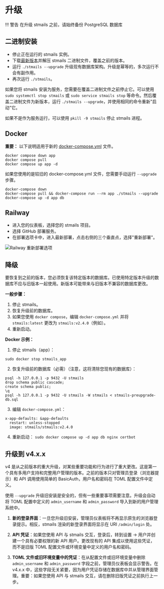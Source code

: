# 升级

!!! 警告
    在升级 stmails 之前，请始终备份 PostgreSQL 数据库

## 二进制安装
- 停止正在运行的 stmails 实例。
- 下载[最新版本](https://github.com/knadh/stmails/releases)并解压 stmails 二进制文件，覆盖之前的版本。
- 运行 `./stmails --upgrade` 升级现有数据库架构。升级是幂等的，多次运行不会有副作用。
- 再次运行 `./stmails`。

如果您将 stmails 安装为服务，您需要在覆盖二进制文件之前停止它。可以使用 `sudo systemctl stop stmails` 或 `sudo service stmails stop` 等命令。然后覆盖二进制文件为新版本，运行 `./stmails --upgrade`，并使用相同的命令重新"启动"它。

如果不是作为服务运行，可以使用 `pkill -9 stmails` 停止 stmails 进程。

## Docker
**重要：** 以下说明适用于新的 [docker-compose.yml](https://github.com/knadh/stmails/blob/master/docker-compose.yml) 文件。

```shell
docker compose down app
docker compose pull
docker compose up app -d
```

如果您使用的是较旧的 docker-compose.yml 文件，您需要手动运行 `--upgrade` 步骤。

```shell
docker-compose down
docker-compose pull && docker-compose run --rm app ./stmails --upgrade
docker-compose up -d app db
```

## Railway
- 进入您的仪表板，选择您的 stmails 项目。
- 选择 GitHub 部署服务。
- 在部署选项卡中，进入最新部署，点击右侧的三个垂直点，选择"重新部署"。

![Railway 重新部署选项](https://user-images.githubusercontent.com/55474996/226517149-6dc512d5-f862-46f7-a57d-5e55b781ff53.png)

## 降级

要恢复到之前的版本，您必须恢复该特定版本的数据库。已使用特定版本升级的数据库不应与旧版本一起使用。新版本可能带来与旧版本不兼容的数据库更改。

**一般步骤：**

1. 停止 stmails。
2. 恢复升级前的数据库。
3. 如果您使用 `docker compose`，编辑 `docker-compose.yml` 并将 `stmails:latest` 更改为 `stmails:v2.4.0`（例如）。
4. 重新启动。

**Docker 示例：**

1. 停止 stmails（app）：
```
sudo docker stop stmails_app
```
2. 恢复升级前的数据库（必需）（注意，这将清除您现有的数据库）：
```
psql -h 127.0.0.1 -p 9432 -U stmails
drop schema public cascade;
create schema public;
\q
psql -h 127.0.0.1 -p 9432 -U stmails -W stmails < stmails-preupgrade-db.sql
```
3. 编辑 `docker-compose.yml`：
```
x-app-defaults: &app-defaults
  restart: unless-stopped
  image: stmails/stmails:v2.4.0
```
4. 重新启动：
`sudo docker compose up -d app db nginx certbot`

## 升级到 v4.x.x
v4 是从之前版本的重大升级，对某些重要功能和行为进行了重大更改。这是第一个具有多用户支持和完整用户管理的版本。之前的版本只对管理员登录（浏览器提示）和 API 调用使用简单的 BasicAuth，用户名和密码在 TOML 配置文件中定义。

使用 `--upgrade` 升级旧安装是安全的，但有一些重要事项需要注意。升级会自动将 TOML 配置中定义的 `admin_username` 和 `admin_password` 导入到新的用户管理系统中。

1. **新的登录界面**：一旦您升级旧安装，管理员仪表板将不再显示原生的浏览器登录提示。相反，stmails 渲染的新登录界面将显示在 URI `/admin/login` 处。

1. **API 凭证**：如果您使用 API 与 stmails 交互，登录后，转到设置 -> 用户并创建一个具有必要权限的新 API 用户。更改现有的 API 集成以使用这些凭证，而不是旧版 TOML 配置文件或环境变量中定义的用户名和密码。

1. **TOML 文件或旧环境变量中的凭证**：在从配置文件或旧环境变量中删除 `admin_username` 和 `admin_password` 字段之前，管理员仪表板会显示警告。在 v4.x.x 中，这些字段无关紧要，因为用户凭证存储在数据库中并从管理界面管理。重要：如果您使用 API 与 stmails 交互，请在删除旧版凭证之前执行上一步。
